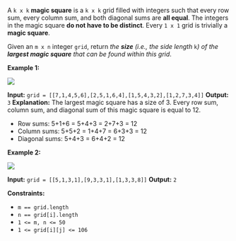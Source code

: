 A `k x k` **magic square** is a `k x k` grid filled with integers such that every row sum, every column sum, and both diagonal sums are **all equal**. The integers in the magic square **do not have to be distinct**. Every `1 x 1` grid is trivially a **magic square**.

Given an `m x n` integer `grid`, return _the **size** (i.e., the side length_ `k`_) of the **largest magic square** that can be found within this grid_.

**Example 1:**

![](https://assets.leetcode.com/uploads/2021/05/29/magicsquare-grid.jpg)

**Input:** `grid = [[7,1,4,5,6],[2,5,1,6,4],[1,5,4,3,2],[1,2,7,3,4]]`
**Output:** `3`
**Explanation:** The largest magic square has a size of 3.
Every row sum, column sum, and diagonal sum of this magic square is equal to 12.
- Row sums: 5+1+6 = 5+4+3 = 2+7+3 = 12
- Column sums: 5+5+2 = 1+4+7 = 6+3+3 = 12
- Diagonal sums: 5+4+3 = 6+4+2 = 12

**Example 2:**

![](https://assets.leetcode.com/uploads/2021/05/29/magicsquare2-grid.jpg)

**Input:** `grid = [[5,1,3,1],[9,3,3,1],[1,3,3,8]]`
**Output:** `2`

**Constraints:**

-   `m == grid.length`
-   `n == grid[i].length`
-   `1 <= m, n <= 50`
-   `1 <= grid[i][j] <= 106`